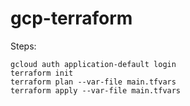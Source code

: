 # gcp-terraform
Steps:

```
gcloud auth application-default login
terraform init
terraform plan --var-file main.tfvars
terraform apply --var-file main.tfvars
```
